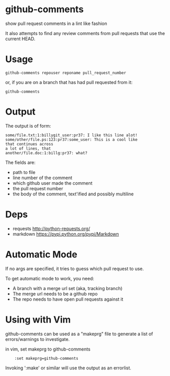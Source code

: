 github-comments
===============

show pull request comments in a lint like fashion

It also attempts to find any review comments
from pull requests that use the current HEAD.

Usage
====

```
github-comments repouser reponame pull_request_number
```

or, if you are on a branch that has had pull requested
from it:

```
github-comments
```

Output
=====
The output is of form:

```
some/file.txt:1:billygit_user:pr37: I like this line alot!
some/other/file.ps:123:pr37:some_user: This is a cool like
that continues across
a lot of lines, that
another/file.doc:1:billg:pr37: what?
```

The fields are:
- path to file
- line number of the comment
- which github user made the comment
- the pull request number
- the body of the comment, text'ified and possibly multiline

Deps
====

- requests http://python-requests.org/
- markdown https://pypi.python.org/pypi/Markdown

Automatic Mode
=============

If no args are specified, it tries to guess
which pull request to use. 

To get automatic mode to work, you need:

- A branch with a merge url set (aka, tracking branch)
- The merge url needs to be a github repo
- The repo needs to have open pull requests against it

Using with Vim
==============

github-comments can be used as a "makeprg" file to
generate a list of errors/warnings to investigate. 

in vim, set makeprg to github-comments
```
    :set makeprg=github-comments
```

Invoking ':make' or similar will use the output
as an errorlist. 


